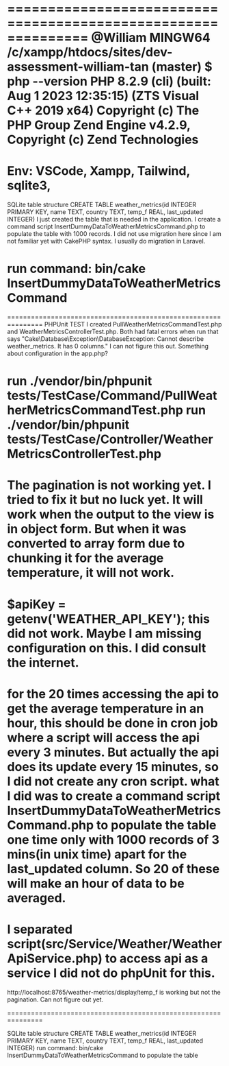 ==============================================================
@William MINGW64 /c/xampp/htdocs/sites/dev-assessment-william-tan (master)
$ php --version
PHP 8.2.9 (cli) (built: Aug 1 2023 12:35:15) (ZTS Visual C++ 2019 x64)
Copyright (c) The PHP Group
Zend Engine v4.2.9, Copyright (c) Zend Technologies
===============================================================
Env: VSCode, Xampp, Tailwind, sqlite3,
===============================================================
SQLite table structure
CREATE TABLE weather_metrics(id INTEGER PRIMARY KEY, name TEXT, country TEXT, temp_f REAL, last_updated INTEGER)
I just created the table that is needed in the application.
I create a command script InsertDummyDataToWeatherMetricsCommand.php to populate the table with 1000 records.
I did not use migration here since I am not familiar yet with CakePHP syntax. I usually do migration in Laravel.

# run command: bin/cake InsertDummyDataToWeatherMetricsCommand

===============================================================
PHPUnit TEST
I created PullWeatherMetricsCommandTest.php and WeatherMetricsControllerTest.php.
Both had fatal errors when run that says "Cake\Database\Exception\DatabaseException: Cannot describe weather_metrics. It has 0 columns." I can not figure this out. Something about configuration in the app.php?

run ./vendor/bin/phpunit tests/TestCase/Command/PullWeatherMetricsCommandTest.php
run ./vendor/bin/phpunit tests/TestCase/Controller/WeatherMetricsControllerTest.php
===============================================================
The pagination is not working yet. I tried to fix it but no luck yet. It will work when the output to the view is in object form. But when it was converted to array form due to chunking it for the average temperature, it will not work.
===============================================================
$apiKey = getenv('WEATHER_API_KEY');
this did not work. Maybe I am missing configuration on this. I did consult the internet.
===============================================================
for the 20 times accessing the api to get the average temperature in an hour, this should be done in cron job where a script will access the api every 3 minutes. But actually the api does its update every 15 minutes, so I did not create any cron script.
what I did was to create a command script InsertDummyDataToWeatherMetricsCommand.php to populate the table one time only with 1000 records of 3 mins(in unix time) apart for the last_updated column. So 20 of these will make an hour of data to be averaged.
===============================================================
I separated script(src/Service/Weather/WeatherApiService.php) to access api as a service
I did not do phpUnit for this.
===============================================================
http://localhost:8765/weather-metrics/display/temp_f is working but not the pagination. Can not figure out yet.

===============================================================

SQLite table structure
CREATE TABLE weather_metrics(id INTEGER PRIMARY KEY, name TEXT, country TEXT, temp_f REAL, last_updated INTEGER)
run command: bin/cake InsertDummyDataToWeatherMetricsCommand to populate the table
